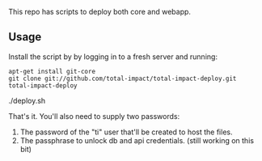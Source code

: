 This repo has scripts to deploy both core and webapp.

Usage
-----
Install the script by by logging in to a fresh server and running:

    apt-get install git-core
    git clone git://github.com/total-impact/total-impact-deploy.git
    total-impact-deploy
   ./deploy.sh

That's it. You'll also need to supply two passwords:

1. The password of the "ti" user that'll be created to host the files.
1. The passphrase to unlock db and api credentials. (still working on this bit)
